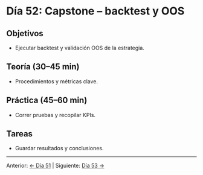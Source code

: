 # Día 52: Capstone – backtest y OOS

## Objetivos
- Ejecutar backtest y validación OOS de la estrategia.

## Teoría (30–45 min)
- Procedimientos y métricas clave.

## Práctica (45–60 min)
- Correr pruebas y recopilar KPIs.

## Tareas
- Guardar resultados y conclusiones.

---
Anterior: [← Día 51](Dia_51.md) | Siguiente: [Día 53 →](Dia_53.md)
